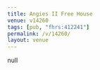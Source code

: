 ```yaml
---
title: Angies II Free House
venue: v14260
tags: [pub, "fhrs:412241"]
permalink: /v/14260/
layout: venue
---
```

null